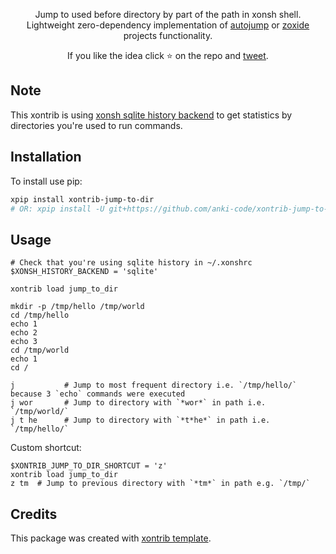 <p align="center">
Jump to used before directory by part of the path in xonsh shell. <br>Lightweight zero-dependency implementation of <a href="https://github.com/wting/autojump">autojump</a> or <a href="https://github.com/ajeetdsouza/zoxide">zoxide</a> projects functionality. 
</p>

<p align="center">  
If you like the idea click ⭐ on the repo and <a href="https://twitter.com/intent/tweet?text=Nice%20xontrib%20for%20the%20xonsh%20shell!&url=https://github.com/anki-code/xontrib-jump-to-dir" target="_blank">tweet</a>.
</p>

## Note

This xontrib is using [xonsh sqlite history backend](https://xon.sh/tutorial_hist.html#sqlite-history-backend) to get statistics by directories you're used to run commands.

## Installation

To install use pip:

```bash
xpip install xontrib-jump-to-dir
# OR: xpip install -U git+https://github.com/anki-code/xontrib-jump-to-dir
```

## Usage

```xsh
# Check that you're using sqlite history in ~/.xonshrc
$XONSH_HISTORY_BACKEND = 'sqlite'

xontrib load jump_to_dir

mkdir -p /tmp/hello /tmp/world
cd /tmp/hello
echo 1
echo 2
echo 3
cd /tmp/world
echo 1
cd /

j           # Jump to most frequent directory i.e. `/tmp/hello/` because 3 `echo` commands were executed
j wor       # Jump to directory with `*wor*` in path i.e. `/tmp/world/`
j t he      # Jump to directory with `*t*he*` in path i.e. `/tmp/hello/`
```

Custom shortcut:
```xsh
$XONTRIB_JUMP_TO_DIR_SHORTCUT = 'z'
xontrib load jump_to_dir
z tm  # Jump to previous directory with `*tm*` in path e.g. `/tmp/`
```

## Credits

This package was created with [xontrib template](https://github.com/xonsh/xontrib-template).
